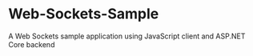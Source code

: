 # Web-Sockets-Sample
A Web Sockets sample application using JavaScript client and ASP.NET Core backend 
